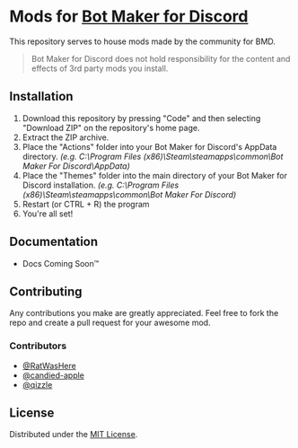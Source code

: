 # Mods for [Bot Maker for Discord](https://store.steampowered.com/app/2592170/Bot_Maker_For_Discord/)

This repository serves to house mods made by the community for BMD.

> Bot Maker for Discord does not hold responsibility for the content and effects of 3rd party mods you install.

## Installation

1. Download this repository by pressing "Code" and then selecting "Download ZIP" on the repository's home page.
2. Extract the ZIP archive.
3. Place the "Actions" folder into your Bot Maker for Discord's AppData directory. _(e.g. C:\Program Files (x86)\Steam\steamapps\common\Bot Maker For Discord\AppData)_
4. Place the "Themes" folder into the main directory of your Bot Maker for Discord installation. _(e.g. C:\Program Files (x86)\Steam\steamapps\common\Bot Maker For Discord)_
5. Restart (or CTRL + R) the program
6. You're all set!

## Documentation

- Docs Coming Soon™️

## Contributing

Any contributions you make are greatly appreciated.
Feel free to fork the repo and create a pull request for your awesome mod.

### Contributors

- [@RatWasHere](https://github.com/RatWasHere)
- [@candied-apple](https://github.com/candied-apple)
- [@qizzle](https://github.com/qizzle)

## License

Distributed under the [MIT License](https://github.com/RatWasHere/bmods/blob/master/LICENSE).
